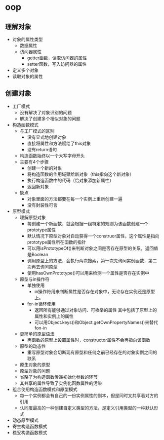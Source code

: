 # oop
## 理解对象
- 对象的属性类型
  - 数据属性
  - 访问器属性
    - getter函数，读取访问器的属性
    - setter函数，写入访问器的属性
- 定义多个对象
- 读取对象的属性
## 创建对象 
- 工厂模式
  - 没有解决了对象识别的问题
  - 解决了创建多个相似对象的问题
- 构造函数模式
  - 与工厂模式的区别
    - 没有显式地创建对象
    - 直接将属性和方法赋给了this对象
    - 没有return语句
  - 构造函数始终以一个大写字母开头
  - 主要有4个步骤
    - 创建一个新的对象
    - 将构造函数的作用域赋给新对象（this指向这个新对象）
    - 执行构造函数中的代码（给对象添加新属性）
    - 返回新对象
  - 缺点
    - 对象里面的方法都要在每一个实例上重新创建一遍
    - 没有封装性可言
- 原型模式
  - 理解原型对象
    - 每创建一个新函数，就会根据一组特定的规则为该函数创建一个prototype属性
    - 默认情况下原型对象对自动获得一个construor属性，这个属性是指向prototype属性所在函数的指针
    - 可以用isPrototypeOf()来判断对象之间是否存在原型的关系，返回值是Boolean
    - 调用原型上的方法，会执行两次搜索，第一次先询问实例函数，第二次再去询问原型
    - 使用hasOwnPrototype()可以用来检测一个属性是否存在实例中
  - 原型与in操作符
    - 单独使用
      - in操作符用来判断属性是否存在对象中，无论存在实例还是原型上。
    - for-in循环使用
      - 返回所有能够通过对象访问、可枚举的属性
      其中包括了原型上的属性和实例上的属性
      - 可以用Object.keys()和Object.getOwnPropertyNames()来替代fon-in
  - 更简单的原型语法
    - 再函数的原型上设置属性时，constructor属性不会再指向该函数
  - 原型的动态性
    - 重写原型对象会切断现有原型和任何之前已经存在的对象实例之间的联系
  - 原生对象的原型
  - 原型对象的问题
   - 省略了为构造函数传递初始化参数的环节
   - 其共享的属性导致了实例化函数属性的污染
- 组合使用构造函数模式和原型模式
  - 每一个实例都会有自己的一份实例属性的副本，但是同时又共享着对方的引用
  - 认同度最高的一种创建自定义类型的方法，是定义引用类型的一种默认形式
- 动态原型模式
- 寄生构造函数模式
- 稳妥构造函数模式

